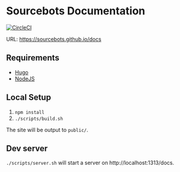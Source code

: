 # Sourcebots Documentation

[![CircleCI](https://circleci.com/gh/sourcebots/docs.svg?style=svg)](https://circleci.com/gh/sourcebots/docs)

URL: https://sourcebots.github.io/docs

## Requirements
- [Hugo](https://gohugo.io)
- [NodeJS](https://nodejs.org/)

## Local Setup
1. `npm install`
2. `./scripts/build.sh`

The site will be output to `public/`.

## Dev server
`./scripts/server.sh` will start a server on http://localhost:1313/docs.

